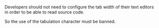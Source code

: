Developers should not need to configure the tab width of their text editors in order to be able to read source code.

So the use of the tabulation character must be banned.